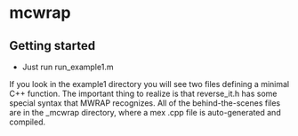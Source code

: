# mcwrap

## Getting started

* Just run run_example1.m

If you look in the example1 directory you will see two files defining a minimal C++ function. The important thing to realize is that reverse_it.h has some special syntax that MWRAP recognizes. All of the behind-the-scenes files are in the _mcwrap directory, where a mex .cpp file is auto-generated and compiled.






